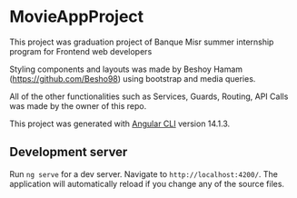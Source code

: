 # MovieAppProject
This project was graduation project of Banque Misr summer internship program for Frontend web developers

Styling components and layouts was made by Beshoy Hamam (https://github.com/Besho98)  using bootstrap and media queries.

All of the other functionalities such as Services, Guards, Routing, API Calls was made by the owner of this repo.

This project was generated with [Angular CLI](https://github.com/angular/angular-cli) version 14.1.3.
## Development server
Run `ng serve` for a dev server. Navigate to `http://localhost:4200/`. The application will automatically reload if you change any of the source files.
